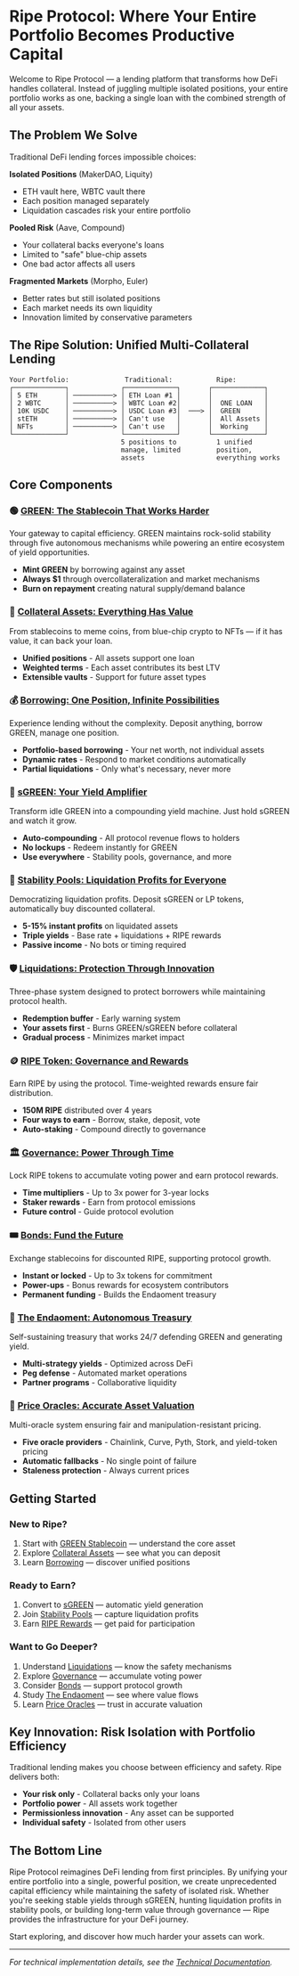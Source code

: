 # Ripe Protocol: Where Your Entire Portfolio Becomes Productive Capital

Welcome to Ripe Protocol — a lending platform that transforms how DeFi handles collateral. Instead of juggling multiple isolated positions, your entire portfolio works as one, backing a single loan with the combined strength of all your assets.

## The Problem We Solve

Traditional DeFi lending forces impossible choices:

**Isolated Positions** (MakerDAO, Liquity)
- ETH vault here, WBTC vault there
- Each position managed separately
- Liquidation cascades risk your entire portfolio

**Pooled Risk** (Aave, Compound)  
- Your collateral backs everyone's loans
- Limited to "safe" blue-chip assets
- One bad actor affects all users

**Fragmented Markets** (Morpho, Euler)
- Better rates but still isolated positions
- Each market needs its own liquidity
- Innovation limited by conservative parameters

## The Ripe Solution: Unified Multi-Collateral Lending

```
Your Portfolio:              Traditional:           Ripe:
┌─────────────┐             ┌─────────────┐       ┌─────────────┐
│ 5 ETH       │ ──────────> │ ETH Loan #1 │       │             │
│ 2 WBTC      │ ──────────> │ WBTC Loan #2│       │  ONE LOAN   │
│ 10K USDC    │ ──────────> │ USDC Loan #3│  ───> │  GREEN      │
│ stETH       │ ──────────> │ Can't use   │       │  All Assets │
│ NFTs        │ ──────────> │ Can't use   │       │  Working    │
└─────────────┘             └─────────────┘       └─────────────┘
                            5 positions to          1 unified
                            manage, limited         position,
                            assets                  everything works
```

## Core Components

### 🟢 [GREEN: The Stablecoin That Works Harder](01-green-stablecoin.md)

Your gateway to capital efficiency. GREEN maintains rock-solid stability through five autonomous mechanisms while powering an entire ecosystem of yield opportunities.

- **Mint GREEN** by borrowing against any asset
- **Always $1** through overcollateralization and market mechanisms  
- **Burn on repayment** creating natural supply/demand balance

### 🏦 [Collateral Assets: Everything Has Value](02-collateral-assets.md)

From stablecoins to meme coins, from blue-chip crypto to NFTs — if it has value, it can back your loan.

- **Unified positions** - All assets support one loan
- **Weighted terms** - Each asset contributes its best LTV
- **Extensible vaults** - Support for future asset types

### 💰 [Borrowing: One Position, Infinite Possibilities](03-borrowing.md)

Experience lending without the complexity. Deposit anything, borrow GREEN, manage one position.

- **Portfolio-based borrowing** - Your net worth, not individual assets
- **Dynamic rates** - Respond to market conditions automatically
- **Partial liquidations** - Only what's necessary, never more

### 💎 [sGREEN: Your Yield Amplifier](04-sgreen.md)

Transform idle GREEN into a compounding yield machine. Just hold sGREEN and watch it grow.

- **Auto-compounding** - All protocol revenue flows to holders
- **No lockups** - Redeem instantly for GREEN
- **Use everywhere** - Stability pools, governance, and more

### 🎯 [Stability Pools: Liquidation Profits for Everyone](05-stability-pools.md)

Democratizing liquidation profits. Deposit sGREEN or LP tokens, automatically buy discounted collateral.

- **5-15% instant profits** on liquidated assets
- **Triple yields** - Base rate + liquidations + RIPE rewards
- **Passive income** - No bots or timing required

### 🛡️ [Liquidations: Protection Through Innovation](06-liquidations.md)

Three-phase system designed to protect borrowers while maintaining protocol health.

- **Redemption buffer** - Early warning system
- **Your assets first** - Burns GREEN/sGREEN before collateral
- **Gradual process** - Minimizes market impact

### 🪙 [RIPE Token: Governance and Rewards](07-ripe-rewards.md)

Earn RIPE by using the protocol. Time-weighted rewards ensure fair distribution.

- **150M RIPE** distributed over 4 years
- **Four ways to earn** - Borrow, stake, deposit, vote
- **Auto-staking** - Compound directly to governance

### 🏛️ [Governance: Power Through Time](08-governance.md)

Lock RIPE tokens to accumulate voting power and earn protocol rewards.

- **Time multipliers** - Up to 3x power for 3-year locks
- **Staker rewards** - Earn from protocol emissions
- **Future control** - Guide protocol evolution

### 🎟️ [Bonds: Fund the Future](09-bonds.md)

Exchange stablecoins for discounted RIPE, supporting protocol growth.

- **Instant or locked** - Up to 3x tokens for commitment
- **Power-ups** - Bonus rewards for ecosystem contributors
- **Permanent funding** - Builds the Endaoment treasury

### 🏰 [The Endaoment: Autonomous Treasury](10-endaoment.md)

Self-sustaining treasury that works 24/7 defending GREEN and generating yield.

- **Multi-strategy yields** - Optimized across DeFi
- **Peg defense** - Automated market operations
- **Partner programs** - Collaborative liquidity

### 🔮 [Price Oracles: Accurate Asset Valuation](11-price-oracles.md)

Multi-oracle system ensuring fair and manipulation-resistant pricing.

- **Five oracle providers** - Chainlink, Curve, Pyth, Stork, and yield-token pricing
- **Automatic fallbacks** - No single point of failure
- **Staleness protection** - Always current prices

## Getting Started

### New to Ripe?

1. Start with [GREEN Stablecoin](01-green-stablecoin.md) — understand the core asset
2. Explore [Collateral Assets](02-collateral-assets.md) — see what you can deposit
3. Learn [Borrowing](03-borrowing.md) — discover unified positions

### Ready to Earn?

1. Convert to [sGREEN](04-sgreen.md) — automatic yield generation
2. Join [Stability Pools](05-stability-pools.md) — capture liquidation profits
3. Earn [RIPE Rewards](07-ripe-rewards.md) — get paid for participation

### Want to Go Deeper?

1. Understand [Liquidations](06-liquidations.md) — know the safety mechanisms
2. Explore [Governance](08-governance.md) — accumulate voting power
3. Consider [Bonds](09-bonds.md) — support protocol growth
4. Study [The Endaoment](10-endaoment.md) — see where value flows
5. Learn [Price Oracles](11-price-oracles.md) — trust in accurate valuation

## Key Innovation: Risk Isolation with Portfolio Efficiency

Traditional lending makes you choose between efficiency and safety. Ripe delivers both:

- **Your risk only** - Collateral backs only your loans
- **Portfolio power** - All assets work together
- **Permissionless innovation** - Any asset can be supported
- **Individual safety** - Isolated from other users

## The Bottom Line

Ripe Protocol reimagines DeFi lending from first principles. By unifying your entire portfolio into a single, powerful position, we create unprecedented capital efficiency while maintaining the safety of isolated risk. Whether you're seeking stable yields through sGREEN, hunting liquidation profits in stability pools, or building long-term value through governance — Ripe provides the infrastructure for your DeFi journey.

Start exploring, and discover how much harder your assets can work.

---

*For technical implementation details, see the [Technical Documentation](../technical/).*